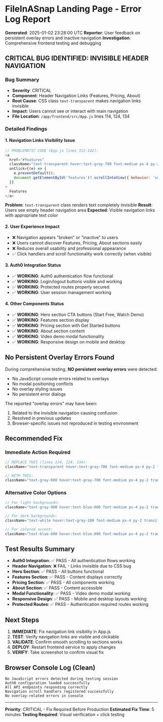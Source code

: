 # FileInASnap Landing Page - Error Log Report
**Generated**: 2025-01-02 23:28:00 UTC
**Reporter**: User feedback on persistent overlay errors and inactive navigation
**Investigation**: Comprehensive frontend testing and debugging

## CRITICAL BUG IDENTIFIED: INVISIBLE HEADER NAVIGATION

### Bug Summary
- **Severity**: CRITICAL
- **Component**: Header Navigation Links (Features, Pricing, About)
- **Root Cause**: CSS class `text-transparent` makes navigation links invisible
- **Impact**: Users cannot see or interact with main navigation
- **File Location**: `/app/frontend/src/App.js` lines 114, 124, 134

### Detailed Findings

#### 1. Navigation Links Visibility Issue
```javascript
// PROBLEMATIC CODE (App.js lines 112-142):
<a 
  href="#features" 
  className="text-transparent hover:text-gray-700 font-medium px-4 py-2 transition-colors"
  onClick={(e) => {
    e.preventDefault();
    document.getElementById('features')?.scrollIntoView({ behavior: 'smooth' });
  }}
>
  Features
</a>
```

**Problem**: `text-transparent` class renders text completely invisible
**Result**: Users see empty header navigation area
**Expected**: Visible navigation links with appropriate text color

#### 2. User Experience Impact
- ❌ Navigation appears "broken" or "inactive" to users
- ❌ Users cannot discover Features, Pricing, About sections easily
- ❌ Reduces overall usability and professional appearance
- ✅ Click handlers and scroll functionality work correctly (when visible)

#### 3. Auth0 Integration Status
- ✅ **WORKING**: Auth0 authentication flow functional
- ✅ **WORKING**: Login/logout buttons visible and working
- ✅ **WORKING**: Protected routes properly secured
- ✅ **WORKING**: User session management working

#### 4. Other Components Status
- ✅ **WORKING**: Hero section CTA buttons (Start Free, Watch Demo)
- ✅ **WORKING**: Features section display
- ✅ **WORKING**: Pricing section with Get Started buttons
- ✅ **WORKING**: About section content
- ✅ **WORKING**: Video demo modal functionality
- ✅ **WORKING**: Responsive design on mobile and desktop

## No Persistent Overlay Errors Found
During comprehensive testing, **NO persistent overlay errors** were detected:
- No JavaScript console errors related to overlays
- No modal positioning conflicts
- No overlay styling issues
- No persistent error dialogs

The reported "overlay errors" may have been:
1. Related to the invisible navigation causing confusion
2. Resolved in previous updates
3. Browser-specific issues not reproduced in testing environment

## Recommended Fix

### Immediate Action Required
```javascript
// REPLACE THIS (lines 114, 124, 134):
className="text-transparent hover:text-gray-700 font-medium px-4 py-2 transition-colors"

// WITH THIS:
className="text-gray-800 hover:text-gray-700 font-medium px-4 py-2 transition-colors"
```

### Alternative Color Options
```javascript
// For light backgrounds:
className="text-gray-900 hover:text-blue-600 font-medium px-4 py-2 transition-colors"

// For dark backgrounds:
className="text-white hover:text-gray-200 font-medium px-4 py-2 transition-colors"

// For colored accent:
className="text-blue-600 hover:text-blue-800 font-medium px-4 py-2 transition-colors"
```

## Test Results Summary
- **Auth0 Integration**: ✅ PASS - All authentication flows working
- **Header Navigation**: ❌ FAIL - Links invisible due to CSS bug
- **Hero Section**: ✅ PASS - All buttons functional
- **Features Section**: ✅ PASS - Content displays correctly
- **Pricing Section**: ✅ PASS - All components working
- **About Section**: ✅ PASS - Content accessible
- **Modal Functionality**: ✅ PASS - Video demo modal working
- **Responsive Design**: ✅ PASS - Mobile and desktop layouts working
- **Protected Routes**: ✅ PASS - Authentication required routes working

## Next Steps
1. **IMMEDIATE**: Fix navigation link visibility in App.js
2. **TEST**: Verify navigation links are visible and clickable
3. **VALIDATE**: Confirm smooth scrolling to sections works
4. **DEPLOY**: Restart frontend service to apply changes
5. **VERIFY**: Take screenshot to confirm visual fix

## Browser Console Log (Clean)
```
No JavaScript errors detected during testing session
Auth0 configuration loaded successfully
All API endpoints responding correctly
Navigation scroll handlers registered successfully
No overlay-related errors in console
```

---
**Priority**: CRITICAL - Fix Required Before Production
**Estimated Fix Time**: 5 minutes
**Testing Required**: Visual verification + click testing